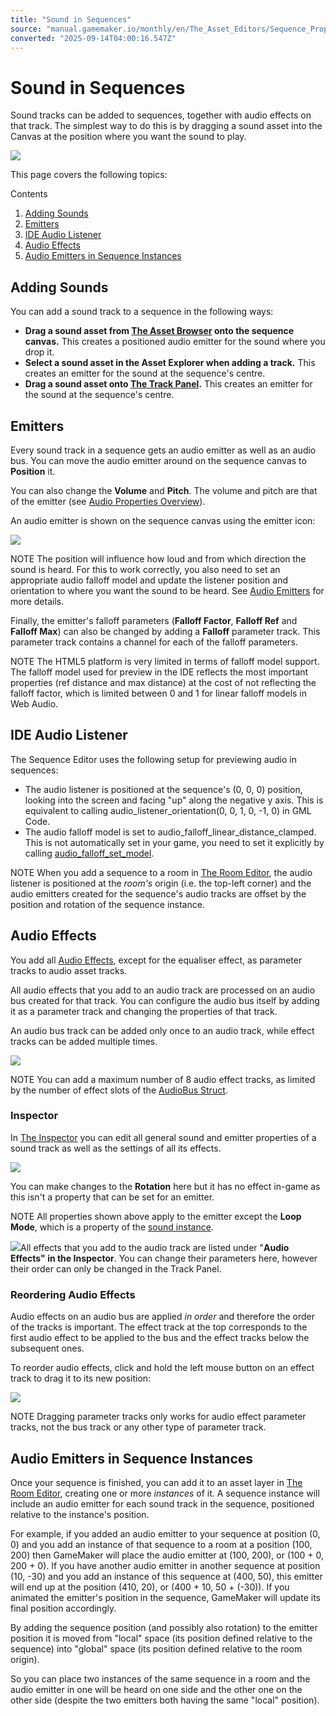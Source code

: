 ```yaml
---
title: "Sound in Sequences"
source: "manual.gamemaker.io/monthly/en/The_Asset_Editors/Sequence_Properties/Sound_in_Sequences.htm"
converted: "2025-09-14T04:00:16.547Z"
---
```


# Sound in Sequences

Sound tracks can be added to sequences, together with audio effects on that track. The simplest way to do this is by dragging a sound asset into the Canvas at the position where you want the sound to play.

![](../../assets/Images/Asset_Editors/Sequences_Audio/SeqAudioOverview.png)

This page covers the following topics:

Contents

1.  [Adding Sounds](Sound_in_Sequences.htm#adding_sounds)
2.  [Emitters](Sound_in_Sequences.htm#emitters)
3.  [IDE Audio Listener](Sound_in_Sequences.htm#ide_audio_liste)
4.  [Audio Effects](Sound_in_Sequences.htm#audio_effects)
5.  [Audio Emitters in Sequence Instances](Sound_in_Sequences.htm#audio_emitters_)

## Adding Sounds

You can add a sound track to a sequence in the following ways:

-   **Drag a sound asset from [The Asset Browser](../../Introduction/The_Asset_Browser.md) onto the sequence canvas.** This creates a positioned audio emitter for the sound where you drop it.
-   **Select a sound asset in the Asset Explorer when adding a track.** This creates an emitter for the sound at the sequence's centre.
-   **Drag a sound asset onto [The Track Panel](The_Track_Panel.md).** This creates an emitter for the sound at the sequence's centre.

## Emitters

Every sound track in a sequence gets an audio emitter as well as an audio bus. You can move the audio emitter around on the sequence canvas to **Position** it.

You can also change the **Volume** and **Pitch**. The volume and pitch are that of the emitter (see [Audio Properties Overview](../../GameMaker_Language/GML_Reference/Asset_Management/Audio/Audio_Properties.md)).

An audio emitter is shown on the sequence canvas using the emitter icon:

![](../../assets/Images/Asset_Editors/Sequences_Audio/SeqAudioGizmoEmitter.png)

NOTE The position will influence how loud and from which direction the sound is heard. For this to work correctly, you also need to set an appropriate audio falloff model and update the listener position and orientation to where you want the sound to be heard. See [Audio Emitters](../../GameMaker_Language/GML_Reference/Asset_Management/Audio/Audio_Emitters/Audio_Emitters.md) for more details.

Finally, the emitter's falloff parameters (**Falloff Factor**, **Falloff Ref** and **Falloff Max**) can also be changed by adding a **Falloff** parameter track. This parameter track contains a channel for each of the falloff parameters.

NOTE The HTML5 platform is very limited in terms of falloff model support. The falloff model used for preview in the IDE reflects the most important properties (ref distance and max distance) at the cost of not reflecting the falloff factor, which is limited between 0 and 1 for linear falloff models in Web Audio.

## IDE Audio Listener

The Sequence Editor uses the following setup for previewing audio in sequences:

-   The audio listener is positioned at the sequence's (0, 0, 0) position, looking into the screen and facing "up" along the negative y axis. This is equivalent to calling audio\_listener\_orientation(0, 0, 1, 0, -1, 0) in GML Code.
-   The audio falloff model is set to audio\_falloff\_linear\_distance\_clamped. This is not automatically set in your game, you need to set it explicitly by calling [audio\_falloff\_set\_model](../../GameMaker_Language/GML_Reference/Asset_Management/Audio/audio_falloff_set_model.md).

NOTE When you add a sequence to a room in [The Room Editor](../Rooms.md), the audio listener is positioned at the _room's_ origin (i.e. the top-left corner) and the audio emitters created for the sequence's audio tracks are offset by the position and rotation of the sequence instance.

## Audio Effects

You add all [Audio Effects](../../GameMaker_Language/GML_Reference/Asset_Management/Audio/Audio_Effects/Audio_Effects.md), except for the equaliser effect, as parameter tracks to audio asset tracks.

All audio effects that you add to an audio track are processed on an audio bus created for that track. You can configure the audio bus itself by adding it as a parameter track and changing the properties of that track.

An audio bus track can be added only once to an audio track, while effect tracks can be added multiple times.

![](../../assets/Images/Asset_Editors/Sequences_Audio/SeqAudioAddEffectParameterTracks.gif)

NOTE You can add a maximum number of 8 audio effect tracks, as limited by the number of effect slots of the [AudioBus Struct](../../GameMaker_Language/GML_Reference/Asset_Management/Audio/Audio_Effects/AudioBus.md).

### Inspector

In [The Inspector](../../IDE_Tools/The_Inspector.md) you can edit all general sound and emitter properties of a sound track as well as the settings of all its effects.

![](../../assets/Images/Asset_Editors/Sequences_Audio/SeqAudioInspectorGeneral.png)

You can make changes to the **Rotation** here but it has no effect in-game as this isn't a property that can be set for an emitter.

NOTE All properties shown above apply to the emitter except the **Loop Mode**, which is a property of the [sound instance](../../GameMaker_Language/GML_Reference/Asset_Management/Audio/audio_play_sound.md).

![](../../assets/Images/Asset_Editors/Sequences_Audio/SeqAudioInspectorEffects.png)All effects that you add to the audio track are listed under "**Audio Effects" in the Inspector**. You can change their parameters here, however their order can only be changed in the Track Panel.

### Reordering Audio Effects

Audio effects on an audio bus are applied _in order_ and therefore the order of the tracks is important. The effect track at the top corresponds to the first audio effect to be applied to the bus and the effect tracks below the subsequent ones.

To reorder audio effects, click and hold the left mouse button on an effect track to drag it to its new position:

![](../../assets/Images/Asset_Editors/Track_Editor_Reordering_Effect_Tracks.gif)

NOTE Dragging parameter tracks only works for audio effect parameter tracks, not the bus track or any other type of parameter track.

## Audio Emitters in Sequence Instances

Once your sequence is finished, you can add it to an asset layer in [The Room Editor](../Rooms.md), creating one or more _instances_ of it. A sequence instance will include an audio emitter for each sound track in the sequence, positioned relative to the instance's position.

For example, if you added an audio emitter to your sequence at position (0, 0) and you add an instance of that sequence to a room at a position (100, 200) then GameMaker will place the audio emitter at (100, 200), or (100 + 0, 200 + 0). If you have another audio emitter in another sequence at position (10, -30) and you add an instance of this sequence at (400, 50), this emitter will end up at the position (410, 20), or (400 + 10, 50 + (-30)). If you animated the emitter's position in the sequence, GameMaker will update its final position accordingly.

By adding the sequence position (and possibly also rotation) to the emitter position it is moved from "local" space (its position defined relative to the sequence) into "global" space (its position defined relative to the room origin).

So you can place two instances of the same sequence in a room and the audio emitter in one will be heard on one side and the other one on the other side (despite the two emitters both having the same "local" position).